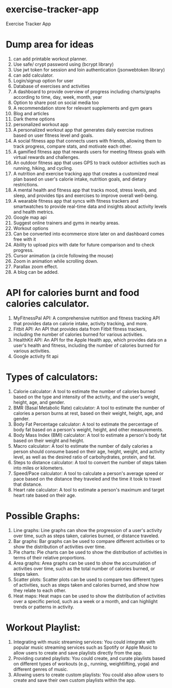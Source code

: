 # exercise-tracker-app

Exercise Tracker App

# Dump area for ideas

1. can add printable workout planner.
2. Use safe/ crypt password using (bcrypt library)
3. Use jwt token for session and loin authentication (jsonwebtoken library)
4. can add calculator.
5. Login/signup option for user
6. Database of exercises and activities
7. A dashboard to provide overview of progress including charts/graphs according to time, day, week, month, year
8. Option to share post on social media too
9. A recommendation store for relevant supplements and gym gears
10. Blog and articles
11. Dark theme options
12. personalized workout app
13. A personalized workout app that generates daily exercise routines based on user fitness level and goals.
14. A social fitness app that connects users with friends, allowing them to track progress, compare stats, and motivate each other.
15. A gamified fitness app that rewards users for meeting fitness goals with virtual rewards and challenges.
16. An outdoor fitness app that uses GPS to track outdoor activities such as running, hiking, and cycling.
17. A nutrition and exercise tracking app that creates a customized meal plan based on user's calorie intake, nutrition goals, and dietary restrictions.
18. A mental health and fitness app that tracks mood, stress levels, and sleep, and provides tips and exercises to improve overall well-being.
19. A wearable fitness app that syncs with fitness trackers and smartwatches to provide real-time data and insights about activity levels and health metrics.
20. Google map api
21. Suggest online trainers and gyms in nearby areas.
22. Workout options
23. Can be converted into ecommerce store later on and dashboard comes free with it
24. Ability to upload pics with date for future comparison and to check progress.
25. Cursor animation (a circle following the mouse)
26. Zoom in animation while scrolling down.
27. Parallax zoom effect.
28. A blog can be added.

# API for calories burnt and food calories calculator.

1. MyFitnessPal API: A comprehensive nutrition and fitness tracking API that provides data on calorie intake, activity tracking, and more.
2. Fitbit API: An API that provides data from Fitbit fitness trackers, including the number of calories burned for various activities.
3. HealthKit API: An API for the Apple Health app, which provides data on a user's health and fitness, including the number of calories burned for various activities.
4. Google activity fit api

# Types of calculators:

1. Calorie calculator: A tool to estimate the number of calories burned based on the type and intensity of the activity, and the user's weight, height, age, and gender.
2. BMR (Basal Metabolic Rate) calculator: A tool to estimate the number of calories a person burns at rest, based on their weight, height, age, and gender.
3. Body Fat Percentage calculator: A tool to estimate the percentage of body fat based on a person's weight, height, and other measurements.
4. Body Mass Index (BMI) calculator: A tool to estimate a person's body fat based on their weight and height.
5. Macro calculator: A tool to estimate the number of daily calories a person should consume based on their age, height, weight, and activity level, as well as the desired ratio of carbohydrates, protein, and fat.
6. Steps to distance calculator: A tool to convert the number of steps taken into miles or kilometers.
7. Speed/Pace calculator: A tool to calculate a person's average speed or pace based on the distance they traveled and the time it took to travel that distance.
8. Heart rate calculator: A tool to estimate a person's maximum and target heart rate based on their age.

# Possible Graphs:

1. Line graphs: Line graphs can show the progression of a user's activity over time, such as steps taken, calories burned, or distance traveled.
2. Bar graphs: Bar graphs can be used to compare different activities or to show the distribution of activities over time.
3. Pie charts: Pie charts can be used to show the distribution of activities in terms of their relative proportions.
4. Area graphs: Area graphs can be used to show the accumulation of activities over time, such as the total number of calories burned, or steps taken.
5. Scatter plots: Scatter plots can be used to compare two different types of activities, such as steps taken and calories burned, and show how they relate to each other.
6. Heat maps: Heat maps can be used to show the distribution of activities over a specific period, such as a week or a month, and can highlight trends or patterns in activity.

# Workout Playlist:

1. Integrating with music streaming services: You could integrate with popular music streaming services such as Spotify or Apple Music to allow users to create and save playlists directly from the app.
2. Providing curated playlists: You could create, and curate playlists based on different types of workouts (e.g., running, weightlifting, yoga) and different genres of music.
3. Allowing users to create custom playlists: You could also allow users to create and save their own custom playlists within the app.
